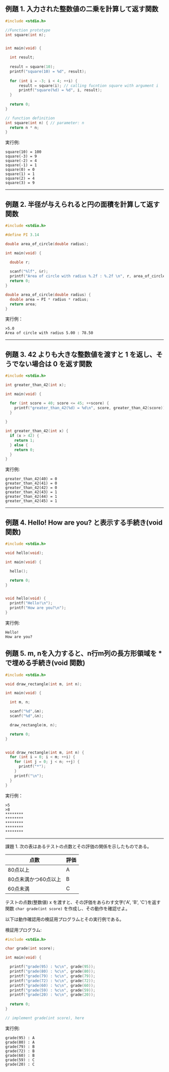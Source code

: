 ## 例題 1. 入力された整数値の二乗を計算して返す関数

````C
#include <stdio.h>

//Function prototype
int square(int n);


int main(void) {

  int result;
  
  result = square(10);
  printf("square(10) = %d", result);
  
  for (int i = -3; i < 4; ++i) {
      result = square(i); // calling fucntion square with argument i
      printf("square(%d) = %d", i, result);
  }
  
  return 0;
}

// function definition
int square(int n) { // parameter: n
  return n * n;
}

````

実行例:
````
square(10) = 100
square(-3) = 9
square(-2) = 4
square(-1) = 1
square(0) = 0
square(1) = 1
square(2) = 4
square(3) = 9
````

---

## 例題 2. 半径が与えられると円の面積を計算して返す関数

````C
#include <stdio.h>

#define PI 3.14

double area_of_circle(double radius);

int main(void) {

  double r;
  
  scanf("%lf", &r);
  printf("Area of circle with radius %.2f : %.2f \n", r, area_of_circle(r));
  return 0;
}

double area_of_circle(double radius) {
  double area = PI * radius * radius;
  return area;
}
````

実行例：
````
>5.0
Area of circle with radius 5.00 : 78.50 
````

---
## 例題 3. 42 よりも大きな整数値を渡すと 1 を返し、そうでない場合は 0 を返す関数

````C
#include <stdio.h>

int greater_than_42(int x);

int main(void) {

  for (int score = 40; score <= 45; ++score) {
    printf("greater_than_42(%d) = %d\n", score, greater_than_42(score));
  }
  
}

int greater_than_42(int x) {
  if (x > 42) {
    return 1;
  } else {
    return 0;
  } 
}
````

実行例:
````
greater_than_42(40) = 0
greater_than_42(41) = 0
greater_than_42(42) = 0
greater_than_42(43) = 1
greater_than_42(44) = 1
greater_than_42(45) = 1
````

---

## 例題 4. Hello! How are you? と表示する手続き(void 関数)


````C
#include <stdio.h>

void hello(void);

int main(void) {

  hello();

  return 0;
}


void hello(void) {
  printf("Hello!\n");
  printf("How are you?\n");
}
````

実行例:
````
Hello!
How are you?
````

## 例題 5. m, nを入力すると、n行m列の長方形領域を * で埋める手続き(void 関数)

```C
#include <stdio.h>

void draw_rectangle(int m, int n);

int main(void) {

  int m, n;

  scanf("%d",&m);
  scanf("%d",&n);

  draw_rectangle(m, n);

  return 0;
}


void draw_rectangle(int m, int n) {
  for (int i = 0; i < m; ++i) {
    for (int j = 0; j < n; ++j) {
      printf("*");
    }
    printf("\n");
  }
}
````

実行例：
````
>5
>8
********
********
********
********
********
````

---

課題 1. 次の表はあるテストの点数とその評価の関係を示したものである。

| 点数 | 評価 |
| ---- | ---- |
| 80点以上 | A |
| 80点未満かつ60点以上 | B |
| 60点未満 | C |

テストの点数(整数値) x を渡すと、その評価をあらわす文字('A', 'B', 'C')を返す関数 
`char grade(int score)` を作成し、その動作を確認せよ。

以下は動作確認用の検証用プログラムとその実行例である。

検証用プログラム:
````C
#include <stdio.h>

char grade(int score);

int main(void) {

  printf("grade(95) : %c\n", grade(95));
  printf("grade(80) : %c\n", grade(80));
  printf("grade(79) : %c\n", grade(79));
  printf("grade(72) : %c\n", grade(72));
  printf("grade(60) : %c\n", grade(60));
  printf("grade(59) : %c\n", grade(59));
  printf("grade(20) : %c\n", grade(20));
  
  return 0;
}

// implement grade(int score), here
````

実行例:
````
grade(95) : A
grade(80) : A
grade(79) : B
grade(72) : B
grade(60) : B
grade(59) : C
grade(20) : C
````
